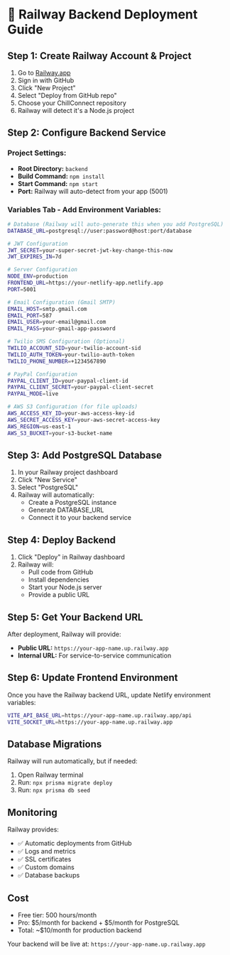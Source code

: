 # 🚂 Railway Backend Deployment Guide

## Step 1: Create Railway Account & Project

1. Go to [Railway.app](https://railway.app)
2. Sign in with GitHub
3. Click "New Project"
4. Select "Deploy from GitHub repo"
5. Choose your ChillConnect repository
6. Railway will detect it's a Node.js project

## Step 2: Configure Backend Service

### Project Settings:
- **Root Directory:** `backend`
- **Build Command:** `npm install`
- **Start Command:** `npm start`
- **Port:** Railway will auto-detect from your app (5001)

### Variables Tab - Add Environment Variables:

```bash
# Database (Railway will auto-generate this when you add PostgreSQL)
DATABASE_URL=postgresql://user:password@host:port/database

# JWT Configuration
JWT_SECRET=your-super-secret-jwt-key-change-this-now
JWT_EXPIRES_IN=7d

# Server Configuration
NODE_ENV=production
FRONTEND_URL=https://your-netlify-app.netlify.app
PORT=5001

# Email Configuration (Gmail SMTP)
EMAIL_HOST=smtp.gmail.com
EMAIL_PORT=587
EMAIL_USER=your-email@gmail.com
EMAIL_PASS=your-gmail-app-password

# Twilio SMS Configuration (Optional)
TWILIO_ACCOUNT_SID=your-twilio-account-sid
TWILIO_AUTH_TOKEN=your-twilio-auth-token
TWILIO_PHONE_NUMBER=+1234567890

# PayPal Configuration
PAYPAL_CLIENT_ID=your-paypal-client-id
PAYPAL_CLIENT_SECRET=your-paypal-client-secret
PAYPAL_MODE=live

# AWS S3 Configuration (for file uploads)
AWS_ACCESS_KEY_ID=your-aws-access-key-id
AWS_SECRET_ACCESS_KEY=your-aws-secret-access-key
AWS_REGION=us-east-1
AWS_S3_BUCKET=your-s3-bucket-name
```

## Step 3: Add PostgreSQL Database

1. In your Railway project dashboard
2. Click "New Service"
3. Select "PostgreSQL"
4. Railway will automatically:
   - Create a PostgreSQL instance
   - Generate DATABASE_URL
   - Connect it to your backend service

## Step 4: Deploy Backend

1. Click "Deploy" in Railway dashboard
2. Railway will:
   - Pull code from GitHub
   - Install dependencies
   - Start your Node.js server
   - Provide a public URL

## Step 5: Get Your Backend URL

After deployment, Railway will provide:
- **Public URL:** `https://your-app-name.up.railway.app`
- **Internal URL:** For service-to-service communication

## Step 6: Update Frontend Environment

Once you have the Railway backend URL, update Netlify environment variables:

```bash
VITE_API_BASE_URL=https://your-app-name.up.railway.app/api
VITE_SOCKET_URL=https://your-app-name.up.railway.app
```

## Database Migrations

Railway will run automatically, but if needed:
1. Open Railway terminal
2. Run: `npx prisma migrate deploy`
3. Run: `npx prisma db seed`

## Monitoring

Railway provides:
- ✅ Automatic deployments from GitHub
- ✅ Logs and metrics
- ✅ SSL certificates
- ✅ Custom domains
- ✅ Database backups

## Cost

- Free tier: 500 hours/month
- Pro: $5/month for backend + $5/month for PostgreSQL
- Total: ~$10/month for production backend

Your backend will be live at: `https://your-app-name.up.railway.app`